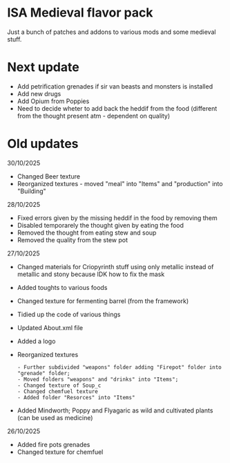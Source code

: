 # ISA Medieval flavor pack

Just a bunch of patches and addons to various mods and some medieval stuff.

# Next update

- Add petrification grenades if sir van beasts and monsters is installed
- Add new drugs
- Add Opium from Poppies
- Need to decide wheter to add back the heddif from the food (different from the thought present atm - dependent on quality) 

# Old updates

30/10/2025
- Changed Beer texture
- Reorganized textures - moved "meal" into "Items" and "production" into "Building"

28/10/2025
- Fixed errors given by the missing heddif in the food by removing them
- Disabled temporarely the thought given by eating the food
- Removed the thought from eating stew and soup
- Removed the quality from the stew pot

27/10/2025
- Changed materials for Criopyrinth stuff using only metallic instead of metallic and stony because IDK how to fix the mask
- Added toughts to various foods
- Changed texture for fermenting barrel (from the framework)
- Tidied up the code of various things
- Updated About.xml file
- Added a logo
- Reorganized textures
  
      - Further subdivided "weapons" folder adding "Firepot" folder into "grenade" folder;
      - Moved folders "weapons" and "drinks" into "Items";
      - Changed texture of Soup_c
      - Changed chemfuel texture
      - Added folder "Resorces" into "Items"
- Added Mindworth; Poppy and Flyagaric as wild and cultivated plants (can be used as medicine) 
  

26/10/2025
- Added fire pots grenades
- Changed texture for chemfuel

